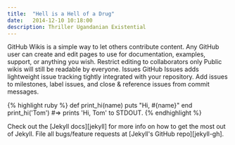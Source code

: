 ```yaml
---
title:  "Hell is a Hell of a Drug"
date:   2014-12-10 10:18:00
description: Thriller Ugandanian Existential
---
```


GitHub Wikis is a simple way to let others contribute content. Any GitHub user can create and edit pages to use for documentation, examples, support, or anything you wish.
Restrict editing to collaborators only 
Public wikis will still be readable by everyone.
Issues 
GitHub Issues adds lightweight issue tracking tightly integrated with your repository. Add issues to milestones, label issues, and close & reference issues from commit messages.

{% highlight ruby %}
def print_hi(name)
  puts "Hi, #{name}"
end
print_hi('Tom')
#=> prints 'Hi, Tom' to STDOUT.
{% endhighlight %}

Check out the [Jekyll docs][jekyll] for more info on how to get the most out of Jekyll. File all bugs/feature requests at [Jekyll's GitHub repo][jekyll-gh].

